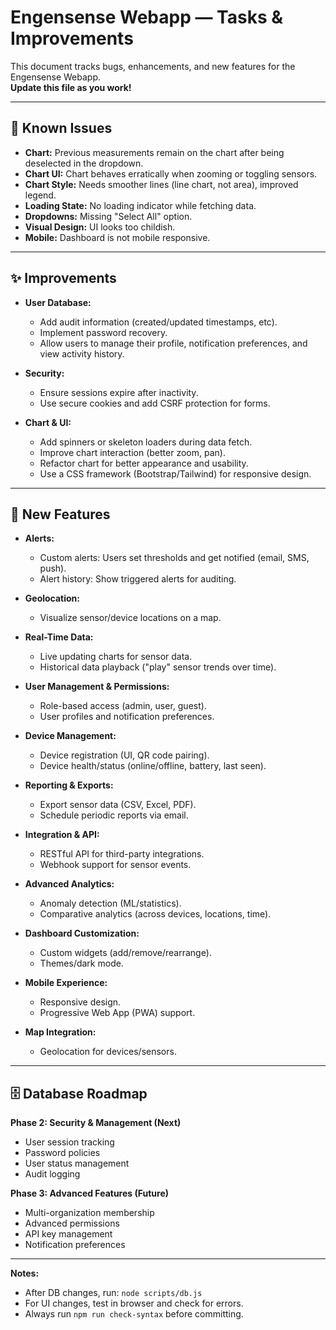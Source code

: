 # Engensense Webapp — Tasks & Improvements

This document tracks bugs, enhancements, and new features for the Engensense Webapp.  
**Update this file as you work!**

---

## 🐞 Known Issues

- **Chart:** Previous measurements remain on the chart after being deselected in the dropdown.
- **Chart UI:** Chart behaves erratically when zooming or toggling sensors.
- **Chart Style:** Needs smoother lines (line chart, not area), improved legend.
- **Loading State:** No loading indicator while fetching data.
- **Dropdowns:** Missing "Select All" option.
- **Visual Design:** UI looks too childish.
- **Mobile:** Dashboard is not mobile responsive.

---

## ✨ Improvements

- **User Database:**
  - Add audit information (created/updated timestamps, etc).
  - Implement password recovery.
  - Allow users to manage their profile, notification preferences, and view activity history.

- **Security:**
  - Ensure sessions expire after inactivity.
  - Use secure cookies and add CSRF protection for forms.

- **Chart & UI:**
  - Add spinners or skeleton loaders during data fetch.
  - Improve chart interaction (better zoom, pan).
  - Refactor chart for better appearance and usability.
  - Use a CSS framework (Bootstrap/Tailwind) for responsive design.

---

## 🚀 New Features

- **Alerts:**
  - Custom alerts: Users set thresholds and get notified (email, SMS, push).
  - Alert history: Show triggered alerts for auditing.

- **Geolocation:**
  - Visualize sensor/device locations on a map.

- **Real-Time Data:**
  - Live updating charts for sensor data.
  - Historical data playback ("play" sensor trends over time).

- **User Management & Permissions:**
  - Role-based access (admin, user, guest).
  - User profiles and notification preferences.

- **Device Management:**
  - Device registration (UI, QR code pairing).
  - Device health/status (online/offline, battery, last seen).

- **Reporting & Exports:**
  - Export sensor data (CSV, Excel, PDF).
  - Schedule periodic reports via email.

- **Integration & API:**
  - RESTful API for third-party integrations.
  - Webhook support for sensor events.

- **Advanced Analytics:**
  - Anomaly detection (ML/statistics).
  - Comparative analytics (across devices, locations, time).

- **Dashboard Customization:**
  - Custom widgets (add/remove/rearrange).
  - Themes/dark mode.

- **Mobile Experience:**
  - Responsive design.
  - Progressive Web App (PWA) support.

- **Map Integration:**
  - Geolocation for devices/sensors.

---

## 🗄️ Database Roadmap

**Phase 2: Security & Management (Next)**
- User session tracking
- Password policies
- User status management
- Audit logging

**Phase 3: Advanced Features (Future)**
- Multi-organization membership
- Advanced permissions
- API key management
- Notification preferences

---

**Notes:**  
- After DB changes, run: `node scripts/db.js`
- For UI changes, test in browser and check for errors.
- Always run `npm run check-syntax` before committing.
